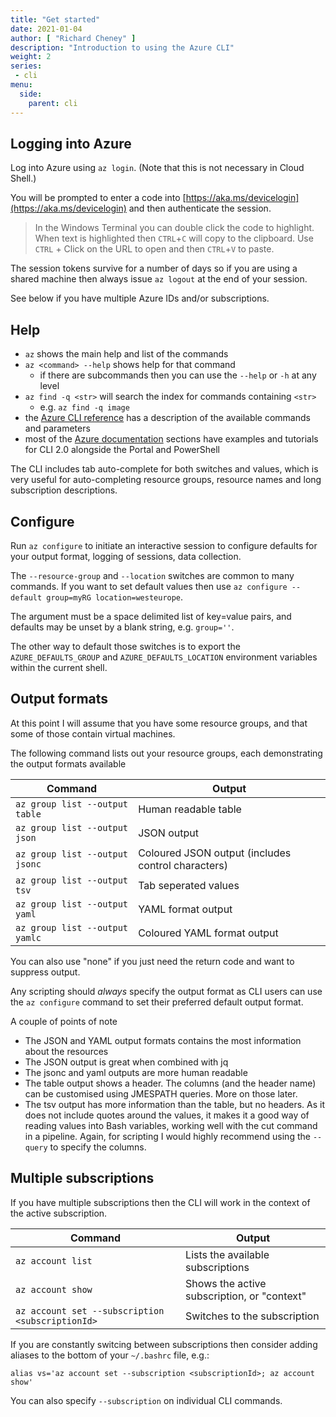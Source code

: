 ```yaml
---
title: "Get started"
date: 2021-01-04
author: [ "Richard Cheney" ]
description: "Introduction to using the Azure CLI"
weight: 2
series:
 - cli
menu:
  side:
    parent: cli
---
```


## Logging into Azure

Log into Azure using ```az login```.  (Note that this is not necessary in Cloud Shell.)

You will be prompted to enter a code into  [https://aka.ms/devicelogin](https://aka.ms/devicelogin) and then authenticate the session.

> In the Windows Terminal you can double click the code to highlight. When text is highlighted then `CTRL`+`C` will copy to the clipboard. Use `CTRL` + Click on the URL to open and then `CTRL`+`V` to paste.

The session tokens survive for a number of days so if you are using a shared machine then always issue ```az logout``` at the end of your session.

See below if you have multiple Azure IDs and/or subscriptions.

## Help

* ```az``` shows the main help and list of the commands
* ```az <command> --help``` shows help for that command
  * if there are subcommands then you can use the ```--help``` or ```-h``` at any level
* ```az find -q <str>``` will search the index for commands containing ```<str>```
  * e.g. ```az find -q image```
* the [Azure CLI reference](https://docs.microsoft.com/en-us/cli/azure/?view=azure-cli-latest) has a description of the available commands and parameters
* most of the [Azure documentation](https://docs.microsoft.com/en-us/azure/#pivot=products&panel=all) sections have examples and tutorials for CLI 2.0 alongside the Portal and PowerShell

The CLI includes tab auto-complete for both switches and values, which is very useful for auto-completing resource groups, resource names and long subscription descriptions.

## Configure

Run `az configure` to initiate an interactive session to configure defaults for your output format, logging of sessions, data collection.

The `--resource-group` and `--location` switches are common to many commands. If you want to set default values then use `az configure --default group=myRG location=westeurope`.

The argument must be a space delimited list of key=value pairs, and defaults may be unset by a blank string, e.g. `group=''`.

The other way to default those switches is to export the `AZURE_DEFAULTS_GROUP` and `AZURE_DEFAULTS_LOCATION` environment variables within the current shell.

## Output formats

At this point I will assume that you have some resource groups, and that some of those contain virtual machines.

The following command lists out your resource groups, each demonstrating the output formats available

| **Command** | **Output** |
|---|---|
| `az group list --output table` | Human readable table |
| `az group list --output json` | JSON output |
| `az group list --output jsonc` | Coloured JSON output (includes control characters) |
| `az group list --output tsv` | Tab seperated values |
| `az group list --output yaml` | YAML format output |
| `az group list --output yamlc` | Coloured YAML format output |

You can also use "none" if you just need the return code and want to suppress output.

Any scripting should *always* specify the output format as CLI users can use the ```az configure``` command to set their preferred default output format.

A couple of points of note

* The JSON and YAML output formats contains the most information about the resources
* The JSON output is great when combined with jq
* The jsonc and yaml outputs are more human readable
* The table output shows a header.  The columns (and the header name) can be customised using JMESPATH queries.  More on those later.
* The tsv output has more information than the table, but no headers. As it does not include quotes around the values, it makes it a good way of reading values into Bash variables, working well with the cut command in a pipeline.  Again, for scripting I would highly recommend using the ``--query`` to specify the columns.

## Multiple subscriptions

If you have multiple subscriptions then the CLI will work in the context of the active subscription.

| **Command** | **Output** |
|---|---|
| `az account list` | Lists the available subscriptions |
| `az account show` | Shows the active subscription, or "context" |
| `az account set --subscription <subscriptionId>` | Switches to the subscription  |

If you are constantly switcing between subscriptions then consider adding aliases to the bottom of your `~/.bashrc` file, e.g.:

```shell
alias vs='az account set --subscription <subscriptionId>; az account show'
```

You can also specify `--subscription` on individual CLI commands.
